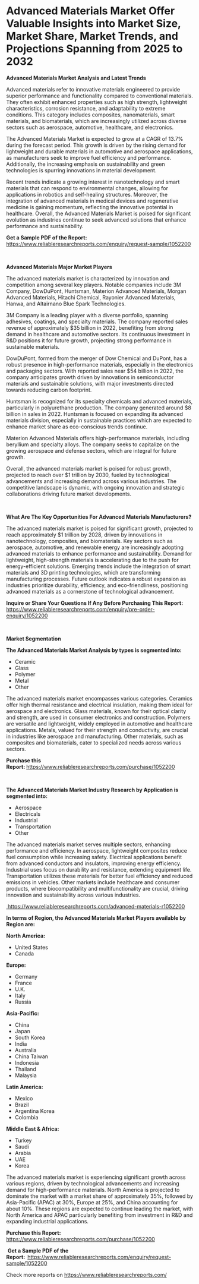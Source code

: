 <p><h1>Advanced Materials Market Offer Valuable Insights into Market Size, Market Share, Market Trends, and Projections Spanning from 2025 to 2032</h1></p><p><strong>Advanced Materials Market Analysis and Latest Trends</strong></p>
<p><p>Advanced materials refer to innovative materials engineered to provide superior performance and functionality compared to conventional materials. They often exhibit enhanced properties such as high strength, lightweight characteristics, corrosion resistance, and adaptability to extreme conditions. This category includes composites, nanomaterials, smart materials, and biomaterials, which are increasingly utilized across diverse sectors such as aerospace, automotive, healthcare, and electronics.</p><p>The Advanced Materials Market is expected to grow at a CAGR of 13.7% during the forecast period. This growth is driven by the rising demand for lightweight and durable materials in automotive and aerospace applications, as manufacturers seek to improve fuel efficiency and performance. Additionally, the increasing emphasis on sustainability and green technologies is spurring innovations in material development.</p><p>Recent trends indicate a growing interest in nanotechnology and smart materials that can respond to environmental changes, allowing for applications in robotics and self-healing structures. Moreover, the integration of advanced materials in medical devices and regenerative medicine is gaining momentum, reflecting the innovative potential in healthcare. Overall, the Advanced Materials Market is poised for significant evolution as industries continue to seek advanced solutions that enhance performance and sustainability.</p></p>
<p><strong>Get a Sample PDF of the Report:&nbsp;</strong> <a href="https://www.reliableresearchreports.com/enquiry/request-sample/1052200?utm_campaign=2652&utm_medium=2&utm_source=Github&utm_content=ia&utm_term=31032025&utm_id=advanced-materials">https://www.reliableresearchreports.com/enquiry/request-sample/1052200</a></p>
<p>&nbsp;</p>
<p><strong>Advanced Materials Major Market Players</strong></p>
<p><p>The advanced materials market is characterized by innovation and competition among several key players. Notable companies include 3M Company, DowDuPont, Huntsman, Materion Advanced Materials, Morgan Advanced Materials, Hitachi Chemical, Rayonier Advanced Materials, Hanwa, and Altairnano Blue Spark Technologies.</p><p>3M Company is a leading player with a diverse portfolio, spanning adhesives, coatings, and specialty materials. The company reported sales revenue of approximately $35 billion in 2022, benefiting from strong demand in healthcare and automotive sectors. Its continuous investment in R&D positions it for future growth, projecting strong performance in sustainable materials.</p><p>DowDuPont, formed from the merger of Dow Chemical and DuPont, has a robust presence in high-performance materials, especially in the electronics and packaging sectors. With reported sales near $54 billion in 2022, the company anticipates growth driven by innovations in semiconductor materials and sustainable solutions, with major investments directed towards reducing carbon footprint.</p><p>Huntsman is recognized for its specialty chemicals and advanced materials, particularly in polyurethane production. The company generated around $8 billion in sales in 2022. Huntsman is focused on expanding its advanced materials division, especially in sustainable practices which are expected to enhance market share as eco-conscious trends continue.</p><p>Materion Advanced Materials offers high-performance materials, including beryllium and specialty alloys. The company seeks to capitalize on the growing aerospace and defense sectors, which are integral for future growth.</p><p>Overall, the advanced materials market is poised for robust growth, projected to reach over $1 trillion by 2030, fueled by technological advancements and increasing demand across various industries. The competitive landscape is dynamic, with ongoing innovation and strategic collaborations driving future market developments.</p></p>
<p>&nbsp;</p>
<p><strong>What Are The Key Opportunities For Advanced Materials Manufacturers?</strong></p>
<p><p>The advanced materials market is poised for significant growth, projected to reach approximately $1 trillion by 2028, driven by innovations in nanotechnology, composites, and biomaterials. Key sectors such as aerospace, automotive, and renewable energy are increasingly adopting advanced materials to enhance performance and sustainability. Demand for lightweight, high-strength materials is accelerating due to the push for energy-efficient solutions. Emerging trends include the integration of smart materials and 3D printing technologies, which are transforming manufacturing processes. Future outlook indicates a robust expansion as industries prioritize durability, efficiency, and eco-friendliness, positioning advanced materials as a cornerstone of technological advancement.</p></p>
<p><strong>Inquire or Share Your Questions If Any Before Purchasing This Report:</strong> <a href="https://www.reliableresearchreports.com/enquiry/pre-order-enquiry/1052200?utm_campaign=2652&utm_medium=2&utm_source=Github&utm_content=ia&utm_term=31032025&utm_id=advanced-materials">https://www.reliableresearchreports.com/enquiry/pre-order-enquiry/1052200</a></p>
<p>&nbsp;</p>
<p><strong>Market Segmentation</strong></p>
<p><strong>The Advanced Materials Market Analysis by types is segmented into:</strong></p>
<p><ul><li>Ceramic</li><li>Glass</li><li>Polymer</li><li>Metal</li><li>Other</li></ul></p>
<p><p>The advanced materials market encompasses various categories. Ceramics offer high thermal resistance and electrical insulation, making them ideal for aerospace and electronics. Glass materials, known for their optical clarity and strength, are used in consumer electronics and construction. Polymers are versatile and lightweight, widely employed in automotive and healthcare applications. Metals, valued for their strength and conductivity, are crucial in industries like aerospace and manufacturing. Other materials, such as composites and biomaterials, cater to specialized needs across various sectors.</p></p>
<p><strong>Purchase this Report:&nbsp;</strong><a href="https://www.reliableresearchreports.com/purchase/1052200?utm_campaign=2652&utm_medium=2&utm_source=Github&utm_content=ia&utm_term=31032025&utm_id=advanced-materials">https://www.reliableresearchreports.com/purchase/1052200</a></p>
<p>&nbsp;</p>
<p><strong>The Advanced Materials Market Industry Research by Application is segmented into:</strong></p>
<p><ul><li>Aerospace</li><li>Electricals</li><li>Industrial</li><li>Transportation</li><li>Other</li></ul></p>
<p><p>The advanced materials market serves multiple sectors, enhancing performance and efficiency. In aerospace, lightweight composites reduce fuel consumption while increasing safety. Electrical applications benefit from advanced conductors and insulators, improving energy efficiency. Industrial uses focus on durability and resistance, extending equipment life. Transportation utilizes these materials for better fuel efficiency and reduced emissions in vehicles. Other markets include healthcare and consumer products, where biocompatibility and multifunctionality are crucial, driving innovation and sustainability across various industries.</p></p>
<p><a href="https://www.reliableresearchreports.com/advanced-materials-r1052200?utm_campaign=2652&utm_medium=2&utm_source=Github&utm_content=ia&utm_term=31032025&utm_id=advanced-materials">&nbsp;https://www.reliableresearchreports.com/advanced-materials-r1052200</a></p>
<p><strong>In terms of Region, the Advanced Materials Market Players available by Region are:</strong></p>
<p>
    <p> <strong> North America: </strong>
        <ul>
            <li>United States</li>
            <li>Canada</li>
        </ul>
        </p> 
    <p> <strong> Europe: </strong>
        <ul>
            <li>Germany</li>
            <li>France</li>
            <li>U.K.</li>
            <li>Italy</li>
            <li>Russia</li>
        </ul>
        </p> 
    <p> <strong> Asia-Pacific: </strong>
        <ul>
            <li>China</li>
            <li>Japan</li>
            <li>South Korea</li>
            <li>India</li>
            <li>Australia</li>
            <li>China Taiwan</li>
            <li>Indonesia</li>
            <li>Thailand</li>
            <li>Malaysia</li>
        </ul>
        </p> 
    <p> <strong> Latin America: </strong>
        <ul>
            <li>Mexico</li>
            <li>Brazil</li>
            <li>Argentina Korea</li>
            <li>Colombia</li>
        </ul>
        </p> 
    <p> <strong> Middle East & Africa: </strong>
        <ul>
            <li>Turkey</li>
            <li>Saudi</li>
            <li>Arabia</li>
            <li>UAE</li>
            <li>Korea</li>
        </ul>
    </p>
    </p>
<p><p>The advanced materials market is experiencing significant growth across various regions, driven by technological advancements and increasing demand for high-performance materials. North America is projected to dominate the market with a market share of approximately 35%, followed by Asia-Pacific (APAC) at 30%, Europe at 25%, and China accounting for about 10%. These regions are expected to continue leading the market, with North America and APAC particularly benefiting from investment in R&D and expanding industrial applications.</p></p>
<p><strong>Purchase this Report: </strong><a href="https://www.reliableresearchreports.com/purchase/1052200?utm_campaign=2652&utm_medium=2&utm_source=Github&utm_content=ia&utm_term=31032025&utm_id=advanced-materials">https://www.reliableresearchreports.com/purchase/1052200</a></p>
<p>&nbsp;<strong>Get a Sample PDF of the Report:&nbsp;&nbsp;</strong><a href="https://www.reliableresearchreports.com/enquiry/request-sample/1052200?utm_campaign=2652&utm_medium=2&utm_source=Github&utm_content=ia&utm_term=31032025&utm_id=advanced-materials">https://www.reliableresearchreports.com/enquiry/request-sample/1052200</a></p>
<p><strong></strong></p>
<p>Check more reports on <a href="https://www.reliableresearchreports.com/?utm_campaign=2652&utm_medium=2&utm_source=Github&utm_content=ia&utm_term=31032025&utm_id=advanced-materials">https://www.reliableresearchreports.com/</a></p>